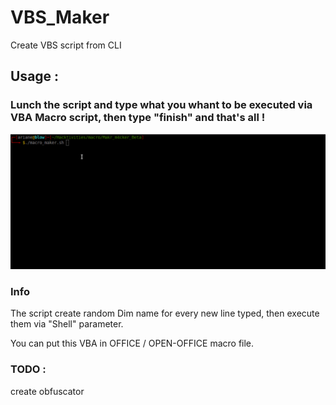 # VBS_Maker
Create VBS script from CLI


## Usage :

### Lunch the script and type what you whant to be executed via VBA Macro script, then type "finish" and that's all !
![](https://github.com/ArianeBlow/VBS_Maker/blob/main/macro_maker.gif)



### Info
The script create random Dim name for every new line typed, then execute them via "Shell" parameter.

You can put this VBA in OFFICE / OPEN-OFFICE macro file.

### TODO : 
create obfuscator
